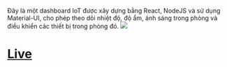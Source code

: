 Đây là một dashboard IoT được xây dựng bằng React, NodeJS và sử dụng Material-UI, cho phép theo dõi nhiệt độ, độ ẩm, ánh sáng trong phòng và điều khiển các thiết bị trong phòng đó.
![](https://i.ibb.co/8xZJsw8/image.png)
# [Live](https://matarial-ui-react-dashboard.netlify.app/)


